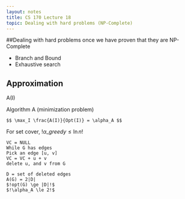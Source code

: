 ```yaml
---
layout: notes
title: CS 170 Lecture 18
topic: Dealing with hard problems (NP-Complete)
---
```

##Dealing with hard problems once we have proven that they are NP-Complete

* Branch and Bound
* Exhaustive search

## Approximation
A(I)

Algorithm A (minimization problem)

    $$ \max_I \frac{A(I)}{Opt(I)} = \alpha_A $$


For set cover, $!\alpha\_{greedy} \le \ln n!$

    VC = NULL
    While G has edges
    Pick an edge [u, v]
    VC = VC + u + v
    delete u, and v from G

    D = set of deleted edges
    A(G) = 2|D|
    $!opt(G) \ge |D|!$
    $!\alpha_A \le 2!$

